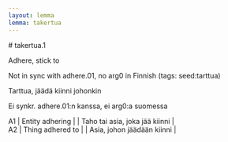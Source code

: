 ```yaml
---
layout: lemma
lemma: takertua
---
```


<div class="sense">
# <span class="sensename">takertua.1</span>

<span class="description">Adhere, stick to</span>

Not in sync with adhere.01, no arg0 in Finnish (tags: seed:tarttua)

<span class="description">Tarttua, jäädä kiinni johonkin</span>

Ei synkr. adhere.01:n kanssa, ei arg0:a suomessa

A1 | Entity adhering |   | Taho tai asia, joka jää kiinni |  
A2 | Thing adhered to |   | Asia, johon jäädään kiinni |  

</div>

